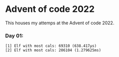 # Advent of code 2022

This houses my attemps at the Advent of code 2022.

### Day 01:

```
[1] Elf with most cals: 69310 (638.417µs)
[2] Elf with most cals: 206104 (1.279625ms)
```
